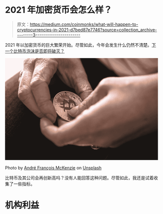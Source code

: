 # 2021 年加密货币会怎么样？

> 原文：<https://medium.com/coinmonks/what-will-happen-to-cryptocurrencies-in-2021-d7bed87e7746?source=collection_archive---------3----------------------->

2021 年以加密货币的巨大繁荣开始。尽管如此，今年会发生什么仍然不清楚。[下一个比特币泡沫是否即将破灭？](/coinmonks/is-the-next-bitcoin-bubble-about-to-burst-6b5639d3258b)

![](img/392c519d41dd1041647e92cef6ee7b2e.png)

Photo by [André François McKenzie](https://unsplash.com/@silverhousehd?utm_source=medium&utm_medium=referral) on [Unsplash](https://unsplash.com?utm_source=medium&utm_medium=referral)

比特币及其公司会再创新高吗？没有人能回答这种问题。尽管如此，我还是试着收集了一些指标。

# 机构利益